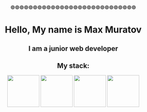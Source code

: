 <div align="center">
🟣🟣🟣🟣🟣🟣🟣🟣🟣🟣🟣🟣🟣🟣🟣🟣🟣🟣🟣🟣🟣🟣🟣🟣🟣🟣🟣🟣<h1> Hello, My name is Max Muratov</h1>
<h2>I am a junior web developer</h2>
<h2> My stack:</h2>
</div>



<div align="center">
	<img width="100px" src="https://www.iconsdb.com/icons/preview/soylent-red/html-xxl.png"/>
  <img width="100px" src="https://cdn.iconscout.com/icon/free/png-256/javascript-2752148-2284965.png""/>
  <img width="100px" src="https://upload.wikimedia.org/wikipedia/commons/thumb/4/4c/Typescript_logo_2020.svg/1024px-Typescript_logo_2020.svg.png""/>
	<img width="100px" src="https://www.iconsdb.com/icons/preview/soylent-red/css-xxl.png"/>
</div>
